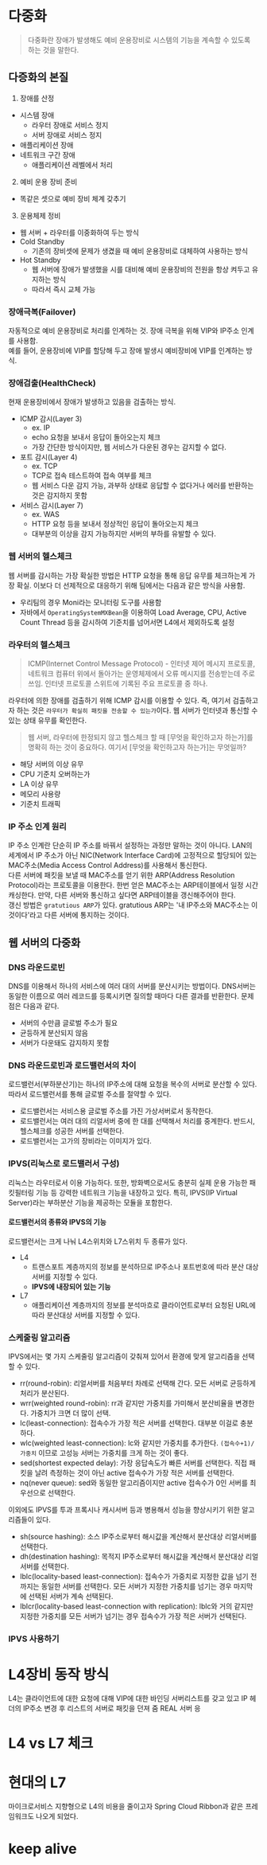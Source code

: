 # 다중화
>다중화란 장애가 발생해도 예비 운용장비로 시스템의 기능을 계속할 수 있도록 하는 것을 말한다.

## 다증화의 본질
1. 장애를 산정
- 시스템 장애
    - 라우터 장애로 서비스 정지
    - 서버 장애로 서비스 정지
- 애플리케이션 장애
- 네트워크 구간 장애
    - 애플리케이션 레벨에서 처리

2. 예비 운용 장비 준비
- 똑같은 셋으로 예비 장비 체계 갖추기

3. 운용체제 정비
- 웹 서버 + 라우터를 이중화하여 두는 방식
- Cold Standby
    - 기존의 장비셋에 문제가 생겼을 때 예비 운용장비로 대체하여 사용하는 방식
- Hot Standby
    - 웹 서버에 장애가 발생했을 시를 대비해 예비 운용장비의 전원을 항상 켜두고 유지하는 방식
    - 따라서 즉시 교체 가능

### 장애극복(Failover)
자동적으로 예비 운용장비로 처리를 인계하는 것. 장애 극복을 위해 VIP와 IP주소 인계를 사용함.<br> 
예를 들어, 운용장비에 VIP를 할당해 두고 장애 발생시 예비장비에 VIP를 인계하는 방식.

### 장애검출(HealthCheck)
현재 운용장비에서 장애가 발생하고 있음을 검출하는 방식.

- ICMP 감시(Layer 3)
    - ex. IP
    - echo 요청을 보내서 응답이 돌아오는지 체크
    - 가장 간단한 방식이지만, 웹 서비스가 다운된 경우는 감지할 수 없다.
- 포트 감시(Layer 4)
    - ex. TCP
    - TCP로 접속 테스트하여 접속 여부를 체크
    - 웹 서비스 다운 감지 가능, 과부하 상태로 응답할 수 없다거나 에러를 반환하는 것은 감지하지 못함
- 서비스 감시(Layer 7)
    - ex. WAS
    - HTTP 요청 등을 보내서 정상적인 응답이 돌아오는지 체크
    - 대부분의 이상을 감지 가능하지만 서버의 부하를 유발할 수 있다.

### 웹 서버의 헬스체크
웹 서버를 감시하는 가장 확실한 방법은 HTTP 요청을 통해 응답 유무를 체크하는게 가장 확실. 이보다 더 선제적으로 대응하기 위해 팀에서는 다음과 같은 방식을 사용함.
- 우리팀의 경우 Moni라는 모니터링 도구를 사용함
- 자바에서 `OperatingSystemMXBean`을 이용하여 Load Average, CPU, Active Count Thread 등을 감시하여 기준치를 넘어서면 L4에서 제외하도록 설정

### 라우터의 헬스체크
>ICMP(Internet Control Message Protocol) - 인터넷 제어 메시지 프로토콜, 네트워크 컴퓨터 위에서 돌아가는 운영체제에서 오류 메시지를 전송받는데 주로 쓰임. 인터넷 프로토콜 스위트에 기록된 주요 프로토콜 중 하나.

라우터에 의한 장애를 검출하기 위해 ICMP 감시를 이용할 수 있다. 즉, 여기서 검출하고자 하는 것은 `라우터가 확실히 패킷을 전송할 수 있는가`이다. 웹 서버가 인터넷과 통신할 수 있는 상태 유무를 확인한다.

>웹 서버, 라우터에 한정되지 않고 헬스체크 할 때 [무엇을 확인하고자 하는가]를 명확히 하는 것이 중요하다. 여기서 [무엇을 확인하고자 하는가]는 무엇일까?
- 해당 서버의 이상 유무
- CPU 기준치 오버하는가
- LA 이상 유무
- 메모리 사용량
- 기준치 트래픽

### IP 주소 인계 원리
IP 주소 인계란 단순히 IP 주소를 바꿔서 설정하는 과정만 말하는 것이 아니다. LAN의 세계에서 IP 주소가 아닌 NIC(Network Interface Card)에 고정적으로 할당되어 있는 MAC주소(Media Access Control Address)를 사용해서 통신한다.<br>
다른 서버에 패킷을 보낼 때 MAC주소를 얻기 위한 ARP(Address Resolution Protocol)라는 프로토콜을 이용한다. 한번 얻은 MAC주소는 ARP테이블에서 일정 시간 캐싱한다. 만약, 다른 서버와 통신하고 싶다면 ARP테이블을 갱신해주어야 한다.<br>
갱신 방법은 `gratutious ARP`가 있다. gratutious ARP는 '내 IP주소와 MAC주소는 이것이다'라고 다른 서버에 통지하는 것이다. 

## 웹 서버의 다중화
### DNS 라운드로빈
DNS를 이용해서 하나의 서비스에 여러 대의 서버를 분산시키는 방법이다. DNS서버는 동일한 이름으로 여러 레코드를 등록시키면 질의할 때마다 다른 결과를 반환한다. 문제점은 다음과 같다.
- 서버의 수만큼 글로벌 주소가 필요
- 균등하게 분산되지 않음
- 서버가 다운돼도 감지하지 못함

### DNS 라운드로빈과 로드밸런서의 차이
로드밸런서(부하분산기)는 하나의 IP주소에 대해 요청을 복수의 서버로 분산할 수 있다. 따라서 로드밸런서를 통해 글로벌 주소를 절약할 수 있다.
- 로드밸런서는 서비스용 글로벌 주소를 가진 가상서버로서 동작한다.
- 로드밸런서는 여러 대의 리얼서버 중에 한 대를 선택해서 처리를 중계한다. 반드시, 헬스체크를 성공한 서버를 선택한다.
- 로드밸런서는 고가의 장비라는 이미지가 있다.

### IPVS(리눅스로 로드밸러서 구성)
리눅스는 라우터로서 이용 가능하다. 또한, 방화벽으로서도 충분히 실제 운용 가능한 패킷필터링 기능 등 강력한 네트워크 기능을 내장하고 있다. 특히, IPVS(IP Virtual Server)라는 부하분산 기능을 제공하는 모듈을 포함한다.

#### 로드밸런서의 종류와 IPVS의 기능
로드밸런서는 크게 나눠 L4스위치와 L7스위치 두 종류가 있다.
- L4
    - 트랜스포트 계층까지의 정보를 분석하므로 IP주소나 포트번호에 따라 분산 대상 서버를 지정할 수 있다.
    - **IPVS에 내장되어 있는 기능**
- L7
    - 애플리케이션 계층까지의 정보를 분석마흐로 클라이언트로부터 요청된 URL에 따라 분산대상 서버를 지정할 수 있다.

### 스케줄링 알고리즘
IPVS에서는 몇 가지 스케줄링 알고리즘이 갖춰져 있어서 환경에 맞게 알고리즘을 선택할 수 있다.
- rr(round-robin): 리얼서버를 처음부터 차례로 선택해 간다. 모든 서버로 균등하게 처리가 분산된다.
- wrr(weighted round-robin): rr과 같지만 가중치를 가미해서 분산비율을 변경한다. 가중치가 크면 더 많이 선택.
- lc(least-connection): 접속수가 가장 적은 서버를 선택한다. 대부분 이걸로 충분하다.
- wlc(weighted least-connection): lc와 같지만 가중치를 추가한다. `(접속수+1)/가중치` 이므로 고성능 서버는 가중치를 크게 하는 것이 좋다.
- sed(shortest expected delay): 가장 응답속도가 빠른 서버를 선택한다. 직접 패킷을 날려 측정하는 것이 아닌 active 접속수가 가장 적은 서버를 선택한다. 
- nq(never queue): sed와 동일한 알고리즘이지만 active 접속수가 0인 서버를 최우선으로 선택한다.

이외에도 IPVS를 투과 프록시나 캐시서버 등과 병용해서 성능을 향상시키기 위한 알고리즘들이 있다.
- sh(source hashing): 소스 IP주소로부터 해시값을 계산해서 분산대상 리얼서버를 선택한다.
- dh(destination hashing): 목적지 IP주소로부터 해시값을 계산해서 분산대상 리얼서버를 선택한다.
- lblc(locality-based least-connection): 접속수가 가중치로 지정한 값을 넘기 전까지는 동일한 서버를 선택한다. 모든 서버가 지정한 가중치를 넘기는 경우 마지막에 선택된 서버가 계속 선택된다.
- lblcr(locality-based least-connection with replication): lblc와 거의 같지만 지정한 가중치를 모든 서버가 넘기는 경우 접속수가 가장 적은 서버가 선택된다.

### IPVS 사용하기



# L4장비 동작 방식
L4는 클라이언트에 대한 요청에 대해 VIP에 대한 바인딩 서버리스트를 갖고 있고 IP 헤더의 IP주소 변경 후 리스트의 서버로 패킷을 던져 줌
REAL 서버 응

# L4 vs L7 체크

# 현대의 L7
마이크로서비스 지향형으로 L4의 비용을 줄이고자 Spring Cloud Ribbon과 같은 프레임워크도 나오게 되었다.


# keep alive
